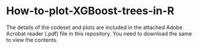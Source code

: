 # How-to-plot-XGBoost-trees-in-R


The details of the codeset and plots are included in the attached Adobe Acrobat reader (.pdf) file in this repository. 
You need to download the same to view the contents.
